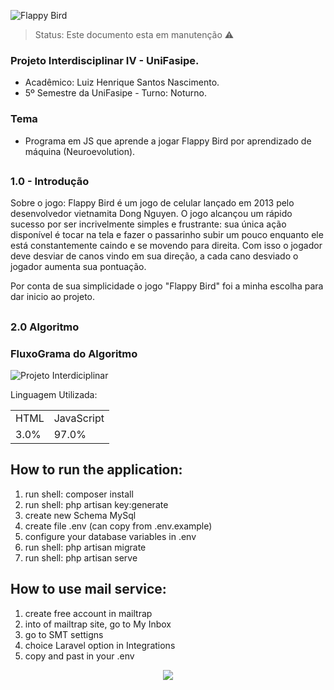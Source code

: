 ![Flappy Bird](https://user-images.githubusercontent.com/57970582/176053345-b352b552-5702-46e2-93ac-16bbd98f5df5.png)

> Status: Este documento esta em manutenção ⚠️

### Projeto Interdisciplinar IV - UniFasipe.
+ Acadêmico: Luiz Henrique Santos Nascimento.
+ 5º Semestre da UniFasipe - Turno: Noturno.

### Tema
+ Programa em JS que aprende a jogar Flappy Bird por aprendizado de máquina (Neuroevolution).
##

### 1.0 - Introdução

Sobre o jogo: Flappy Bird é um jogo de celular lançado em 2013 pelo desenvolvedor vietnamita Dong Nguyen. O jogo alcançou um rápido sucesso por ser incrivelmente simples e frustrante: sua única ação disponível é tocar na tela e fazer o passarinho subir um pouco enquanto ele está constantemente caindo e se movendo para direita. Com isso o jogador deve desviar de canos vindo em sua direção, a cada cano desviado o jogador aumenta sua pontuação.

Por conta de sua simplicidade o jogo "Flappy Bird" foi a minha escolha para dar inicio ao projeto.
##

### 2.0 Algoritmo


### FluxoGrama do Algoritmo 
![Projeto Interdiciplinar](https://user-images.githubusercontent.com/57970582/176508140-4db59f7a-9759-4531-b03a-a376400a4e21.png)

Linguagem Utilizada:
<table>
  <tr>
    <td>HTML</td>
    <td>JavaScript</td>
  </tr>
  <tr>
    <td>3.0%</td>
    <td>97.0%</td>
  </tr>
</table>

## How to run the application:

1) run shell: composer install
2) run shell: php artisan key:generate
3) create new Schema MySql
4) create file .env (can copy from .env.example)
5) configure your database variables in .env
6) run shell: php artisan migrate
7) run shell: php artisan serve

## How to use mail service:

1) create free account in mailtrap
2) into of mailtrap site, go to My Inbox
3) go to SMT settigns
4) choice Laravel option in Integrations
5) copy and past in your .env

<center><img src="https://user-images.githubusercontent.com/38620899/106393900-5aa85880-63d8-11eb-88f1-07ac30adad80.gif"></center>
